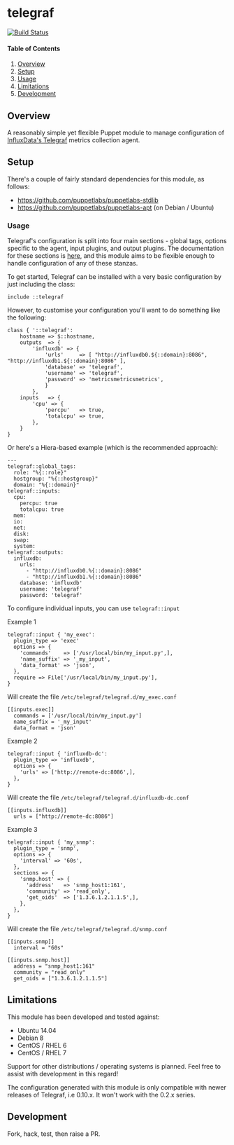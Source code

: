 # telegraf

[![Build Status](https://travis-ci.org/datacentred/puppet-telegraf.png?branch=master)](https://travis-ci.org/datacentred/puppet-telegraf)

#### Table of Contents

1. [Overview](#overview)
2. [Setup](#setup)
3. [Usage](#usage)
4. [Limitations](#limitations)
5. [Development](#development)

## Overview

A reasonably simple yet flexible Puppet module to manage configuration of
[InfluxData's Telegraf](https://influxdata.com/time-series-platform/telegraf/) metrics collection agent.

## Setup

There's a couple of fairly standard dependencies for this module, as follows:

* https://github.com/puppetlabs/puppetlabs-stdlib
* https://github.com/puppetlabs/puppetlabs-apt (on Debian / Ubuntu)

### Usage

Telegraf's configuration is split into four main sections - global tags,
options specific to the agent, input plugins, and output plugins.  The
documentation for these sections is [here](https://github.com/influxdata/telegraf/blob/master/docs/CONFIGURATION.md),
and this module aims to be flexible enough to handle configuration of any of
these stanzas.

To get started, Telegraf can be installed with a very basic configuration by
just including the class:

    include ::telegraf

However, to customise your configuration you'll want to do something like the following:

    class { '::telegraf':
        hostname => $::hostname,
        outputs  => {
            'influxdb' => {
                'urls'     => [ "http://influxdb0.${::domain}:8086", "http://influxdb1.${::domain}:8086" ],
                'database' => 'telegraf',
                'username' => 'telegraf',
                'password' => 'metricsmetricsmetrics',
                }
            },
        inputs   => {
            'cpu' => {
                'percpu'   => true,
                'totalcpu' => true,
            },
        }
    }

Or here's a Hiera-based example (which is the recommended approach):

    ---
    telegraf::global_tags:
      role: "%{::role}"
      hostgroup: "%{::hostgroup}"
      domain: "%{::domain}"
    telegraf::inputs:
      cpu:
        percpu: true
        totalcpu: true
      mem:
      io:
      net:
      disk:
      swap:
      system:
    telegraf::outputs:
      influxdb:
        urls:
          - "http://influxdb0.%{::domain}:8086"
          - "http://influxdb1.%{::domain}:8086"
        database: 'influxdb'
        username: 'telegraf'
        password: 'telegraf'

To configure individual inputs, you can use `telegraf::input`

Example 1

    telegraf::input { 'my_exec':
      plugin_type => 'exec'
      options => {
        'commands'    => ['/usr/local/bin/my_input.py',],
        'name_suffix' => '_my_input',
        'data_format' => 'json',
      },
      require => File['/usr/local/bin/my_input.py'],
    }

Will create the file `/etc/telegraf/telegraf.d/my_exec.conf`

    [[inputs.exec]]
      commands = ['/usr/local/bin/my_input.py']
      name_suffix = '_my_input'
      data_format = 'json'

Example 2

    telegraf::input { 'influxdb-dc':
      plugin_type => 'influxdb',
      options => {
        'urls' => ['http://remote-dc:8086',],
      },
    }

Will create the file `/etc/telegraf/telegraf.d/influxdb-dc.conf`

    [[inputs.influxdb]]
      urls = ["http://remote-dc:8086"]

Example 3

    telegraf::input { 'my_snmp':
      plugin_type = 'snmp',
      options => {
        'interval' => '60s',
      },
      sections => {
        'snmp.host' => {
          'address'   => 'snmp_host1:161',
          'community' => 'read_only',
          'get_oids'  => ['1.3.6.1.2.1.1.5',],
        },
      },
    }

Will create the file `/etc/telegraf/telegraf.d/snmp.conf`

    [[inputs.snmp]]
      interval = "60s"

    [[inputs.snmp.host]]
      address = "snmp_host1:161"
      community = "read_only"
      get_oids = ["1.3.6.1.2.1.1.5"]

## Limitations

This module has been developed and tested against:

 * Ubuntu 14.04
 * Debian 8
 * CentOS / RHEL 6
 * CentOS / RHEL 7

Support for other distributions / operating systems is planned.  Feel free to
assist with development in this regard!

The configuration generated with this module is only compatible with newer
releases of Telegraf, i.e 0.10.x.  It won't work with the 0.2.x series.

## Development

Fork, hack, test, then raise a PR.
